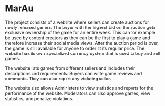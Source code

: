 # MarAu

The project consists of a website where sellers can create auctions for newly released games. The buyer with the highest bid on the auction gets exclusive ownership of the game for an entire week. This can for example be used by content creators as they can be the first to play a game and therefore increase their social media views. After the auction period is over, the game is still available for anyone to order at its regular price. The website has its own specialized currency system that is used to buy and sell games.


The website lists games from different sellers and includes their descriptions and requirements. Buyers can write game reviews and comments. They can also report any violating seller.

The website also allows Administers to view statistics and reports for the performance of the website. Moderators can also approve games, view statistics, and penalize violations.
